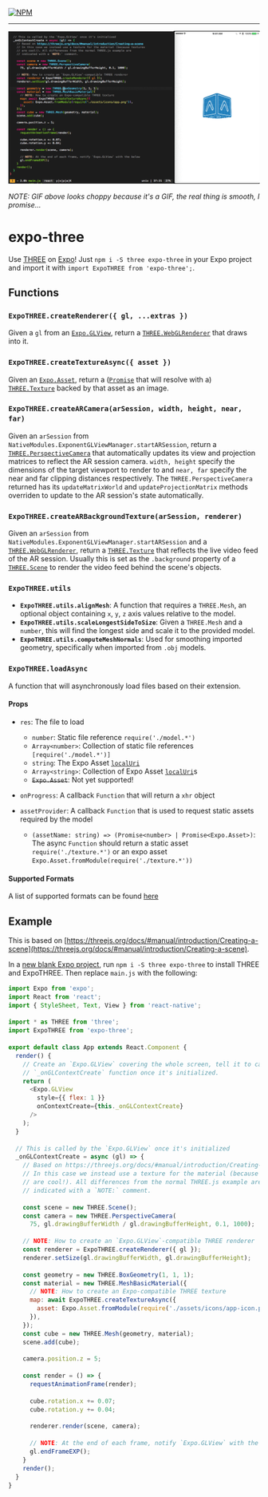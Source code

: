 [![NPM](https://nodei.co/npm/expo-three.png)](https://nodei.co/npm/expo-three/)

---

![demo](examples/simple/demo.gif "demo")

*NOTE: GIF above looks choppy because it's a GIF, the real thing is smooth, I promise...*

# expo-three

Use [THREE](https://threejs.org) on [Expo](https://expo.io)! Just `npm i -S
three expo-three` in your Expo project and import it with `import ExpoTHREE from
'expo-three';`.

## Functions

### `ExpoTHREE.createRenderer({ gl, ...extras })`

Given a `gl` from
an [`Expo.GLView`](https://docs.expo.io/versions/latest/sdk/gl-view.html),
return
a [`THREE.WebGLRenderer`](https://threejs.org/docs/#api/renderers/WebGLRenderer)
that draws into it.

### `ExpoTHREE.createTextureAsync({ asset })`

Given an [`Expo.Asset`](https://docs.expo.io/versions/latest/sdk/asset.html),
return a
([`Promise`](https://developer.mozilla.org/en-US/docs/Web/JavaScript/Reference/Global_Objects/Promise) that
will resolve with
a) [`THREE.Texture`](https://threejs.org/docs/#api/textures/Texture) backed by
that asset as an image.

### `ExpoTHREE.createARCamera(arSession, width, height, near, far)`

Given an `arSession` from
`NativeModules.ExponentGLViewManager.startARSession`, return
a
[`THREE.PerspectiveCamera`](https://threejs.org/docs/#api/cameras/PerspectiveCamera) that
automatically updates its view and projection matrices to reflect the AR session
camera. `width, height` specify the dimensions of the target viewport to render
to and `near, far` specify the near and far clipping distances respectively. The
`THREE.PerspectiveCamera` returned has its `updateMatrixWorld` and
`updateProjectionMatrix` methods overriden to update to the AR session's state
automatically.

### `ExpoTHREE.createARBackgroundTexture(arSession, renderer)`

Given an `arSession` from `NativeModules.ExponentGLViewManager.startARSession`
and a
[`THREE.WebGLRenderer`](https://threejs.org/docs/#api/renderers/WebGLRenderer),
return a [`THREE.Texture`](https://threejs.org/docs/#api/textures/Texture) that
reflects the live video feed of the AR session. Usually this is set as the
`.background` property of a
[`THREE.Scene`](https://threejs.org/docs/#api/scenes/Scene) to render the video
feed behind the scene's objects.


### `ExpoTHREE.utils`

* **`ExpoTHREE.utils.alignMesh`**: A function that requires a `THREE.Mesh`, an optional object containing `x`, `y`, `z` axis values relative to the model.
* **`ExpoTHREE.utils.scaleLongestSideToSize`**: Given a `THREE.Mesh` and a `number`, this will find the longest side and scale it to the provided model.
* **`ExpoTHREE.utils.computeMeshNormals`**: Used for smoothing imported geometry, specifically when imported from `.obj` models.


### `ExpoTHREE.loadAsync`

A function that will asynchronously load files based on their extension.

#### Props

- `res`: The file to load
  - `number`: Static file reference `require('./model.*')`
  - `Array<number>`: Collection of static file references `[require('./model.*')]`
  - `string`: The Expo Asset [`localUri`](https://docs.expo.io/versions/latest/sdk/asset.html#localuri)
  - `Array<string>`: Collection of Expo Asset [`localUri`](https://docs.expo.io/versions/latest/sdk/asset.html#localuri)s
  - ~~`Expo.Asset`~~: Not yet supported!

- `onProgress`: A callback `Function` that will return a `xhr` object
- `assetProvider`: A callback `Function` that is used to request static assets required by the model 
  - `(assetName: string) => (Promise<number> | Promise<Expo.Asset>)`: The async `Function` should return a static asset `require('./texture.*')` or an expo asset `Expo.Asset.fromModule(require('./texture.*'))`

#### Supported Formats

A list of supported formats can be found [here](/examples/loader)


## Example

This is based
on
[https://threejs.org/docs/#manual/introduction/Creating-a-scene](https://threejs.org/docs/#manual/introduction/Creating-a-scene).

In
a
[new blank Expo project](https://docs.expo.io/versions/v17.0.0/guides/up-and-running.html),
run `npm i -S three expo-three` to install THREE and ExpoTHREE. Then replace
`main.js` with the following:

```js
import Expo from 'expo';
import React from 'react';
import { StyleSheet, Text, View } from 'react-native';

import * as THREE from 'three';
import ExpoTHREE from 'expo-three';

export default class App extends React.Component {
  render() {
    // Create an `Expo.GLView` covering the whole screen, tell it to call our
    // `_onGLContextCreate` function once it's initialized.
    return (
      <Expo.GLView
        style={{ flex: 1 }}
        onContextCreate={this._onGLContextCreate}
      />
    );
  }

  // This is called by the `Expo.GLView` once it's initialized
  _onGLContextCreate = async (gl) => {
    // Based on https://threejs.org/docs/#manual/introduction/Creating-a-scene
    // In this case we instead use a texture for the material (because textures
    // are cool!). All differences from the normal THREE.js example are
    // indicated with a `NOTE:` comment.

    const scene = new THREE.Scene();
    const camera = new THREE.PerspectiveCamera(
      75, gl.drawingBufferWidth / gl.drawingBufferHeight, 0.1, 1000);

    // NOTE: How to create an `Expo.GLView`-compatible THREE renderer
    const renderer = ExpoTHREE.createRenderer({ gl });
    renderer.setSize(gl.drawingBufferWidth, gl.drawingBufferHeight);

    const geometry = new THREE.BoxGeometry(1, 1, 1);
    const material = new THREE.MeshBasicMaterial({
      // NOTE: How to create an Expo-compatible THREE texture
      map: await ExpoTHREE.createTextureAsync({
        asset: Expo.Asset.fromModule(require('./assets/icons/app-icon.png')),
      }),
    });
    const cube = new THREE.Mesh(geometry, material);
    scene.add(cube);

    camera.position.z = 5;

    const render = () => {
      requestAnimationFrame(render);

      cube.rotation.x += 0.07;
      cube.rotation.y += 0.04;

      renderer.render(scene, camera);

      // NOTE: At the end of each frame, notify `Expo.GLView` with the below
      gl.endFrameEXP();
    }
    render();
  }
}
````
